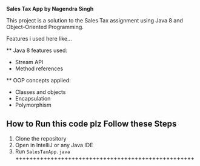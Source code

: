 **Sales Tax App by Nagendra Singh**

This project is a solution to the Sales Tax assignment using Java 8 and Object-Oriented Programming.

 Features i used here like...

** Java 8 features used:
  * Stream API
  * Method references

** OOP concepts applied:
  * Classes and objects
  * Encapsulation 
  * Polymorphism 

## How to Run this code plz Follow these Steps 

1. Clone the repository
2. Open in IntelliJ or any Java IDE
3. Run `SalesTaxApp.java`
+++++++++++++++++++++++++++++++++++++++++++++++++++

